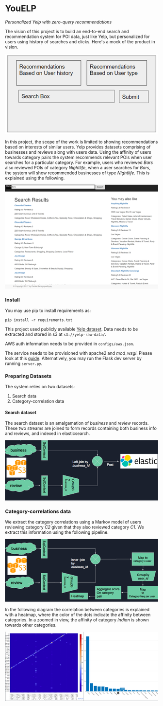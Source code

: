 # YouELP 
_Personalized Yelp with zero-query recommendations_

The vision of this project is to build an end-to-end search and recommendation system for POI data, just like
Yelp, but personalized for users using history of searches and clicks. Here's a mock of the product in vision.

[vision]: https://github.com/pariban/YouELP/raw/master/images/vision.png "Vision"
![Vision][vision]

In this project, the scope of the work is limited to showing recommendations based on interests of similar users. Yelp provides
datasets comprising of businesses and reviews along with users data. Using the affinity of users towards category pairs
the system recommends relevant POIs when user searches for a particular category. For example, users who
reviewed _Bars_ also reviewed POIs of category _Nightlife_, when a user searches for _Bars_, the system will show
recommended businesses of type _Nightlife_. This is explained using the following.

[demo]: https://github.com/pariban/YouELP/raw/master/images/demo.png "Demo"
![Demo][demo]

### Install

You may use pip to install requirements as:
```
pip install -r requirements.txt
```

This project used publicly available [Yelp dataset](https://www.yelp.com/dataset).
Data needs to be extracted and stored in s3 at ```s3://yelp-raw-data/```.

AWS auth information needs to be provided in ```configs/aws.json```.

The service needs to be provisioned with apache2 and _mod_wsgi_. Please look at this
[guide](http://flask.pocoo.org/docs/0.12/deploying/mod_wsgi/). Alternatively, you may run
the Flask dev server by running ```server.py```.

### Preparing Datasets

The system relies on two datasets: 
1. Search data
2. Category-correlation data

#### Search dataset

The search dataset is an amalgamation of _business_ and _review_ records. These two streams are joined to form records
containing both business info and reviews, and indexed in elasticsearch.

[ingestion-flow]: https://github.com/pariban/YouELP/raw/master/images/ingest.png "Ingestion Flow"
![Ingesting search dataset][ingestion-flow]

### Category-correlations data

We extract the category correlations using a Markov model of users reviewing category _C2_ given that they also reviewed
category _C1_. We extract this information using the following pipeline.

[analysis-flow]: https://github.com/pariban/YouELP/raw/master/images/analysis.png "Analysis Flow"
![Analyzing dataset][analysis-flow]

In the following diagram the correlation between categories is explained with a heatmap, where the color of the dots
indicate the affinity between categories. In a zoomed in view, the affinity of category _Indian_ is shown towards other
categories.

[category-correlation]: https://github.com/pariban/YouELP/raw/master/images/correlation.png "Category Correlation"
![Category Correlations][category-correlation]
